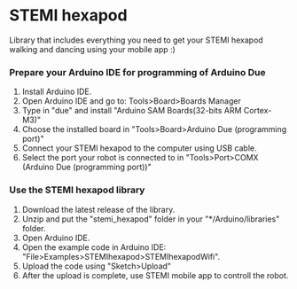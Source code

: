 # STEMI hexapod #

Library that includes everything you need to get your STEMI hexapod walking and dancing using your mobile app :)

### Prepare your Arduino IDE for programming of Arduino Due ###

1. Install Arduino IDE.
2. Open Arduino IDE and go to: Tools>Board>Boards Manager
3. Type in "due" and install "Arduino SAM Boards(32-bits ARM Cortex-M3)"
4. Choose the installed board in "Tools>Board>Arduino Due (programming port)"
5. Connect your STEMI hexapod to the computer using USB cable.
6. Select the port your robot is connected to in "Tools>Port>COMX (Arduino Due (programming port))"

### Use the STEMI hexapod library ###

1. Download the latest release of the library.
2. Unzip and put the "stemi_hexapod" folder in your "*/Arduino/libraries" folder.
3. Open Arduino IDE.
4. Open the example code in Arduino IDE: "File>Examples>STEMIhexapod>STEMIhexapodWifi".
5. Upload the code using "Sketch>Upload"
6. After the upload is complete, use STEMI mobile app to controll the robot.